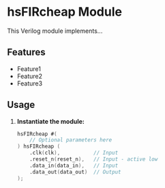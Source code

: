 # hsFIRcheap Module

This Verilog module implements...

## Features

* Feature1
* Feature2
* Feature3

## Usage

1. **Instantiate the module:**

   ```verilog
   hsFIRcheap #(
       // Optional parameters here 
   ) hsFIRcheap (
       .clk(clk),           // Input
       .reset_n(reset_n),   // Input - active low
       .data_in(data_in),   // Input
       .data_out(data_out)  // Output
   );